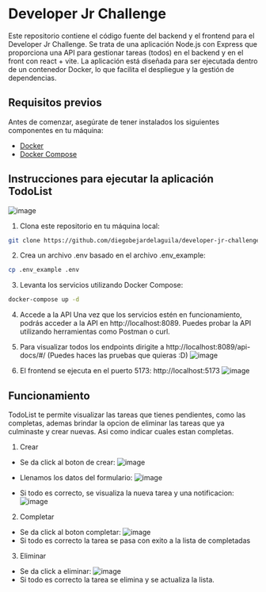 # Developer Jr Challenge

Este repositorio contiene el código fuente del backend y el frontend para el Developer Jr Challenge. Se trata de una aplicación Node.js con Express que proporciona una API para gestionar tareas (todos) en el backend y en el front con react + vite. La aplicación está diseñada para ser ejecutada dentro de un contenedor Docker, lo que facilita el despliegue y la gestión de dependencias.

## Requisitos previos

Antes de comenzar, asegúrate de tener instalados los siguientes componentes en tu máquina:

- [Docker](https://www.docker.com/)
- [Docker Compose](https://docs.docker.com/compose/)

## Instrucciones para ejecutar la aplicación TodoList
![image](https://github.com/diegobejardelaguila/developer-jr-challenge/assets/47013845/549fd21b-c123-4601-b5aa-5dea4d7fe751)


1. Clona este repositorio en tu máquina local:

```bash
git clone https://github.com/diegobejardelaguila/developer-jr-challenge.git
```

2. Crea un archivo .env basado en el archivo .env_example:
```bash
cp .env_example .env
```

3. Levanta los servicios utilizando Docker Compose:
```bash
docker-compose up -d
``` 

4. Accede a la API
Una vez que los servicios estén en funcionamiento, podrás acceder a la API en http://localhost:8089. Puedes probar la API utilizando herramientas como Postman o curl.

5. Para visualizar todos los endpoints dirigite a http://localhost:8089/api-docs/#/ (Puedes haces las pruebas que quieras :D)
![image](https://github.com/diegobejardelaguila/developer-jr-challenge/assets/47013845/91f60092-6359-47b5-8670-7b70471421aa)

6. El frontend se ejecuta en el puerto 5173: http://localhost:5173
![image](https://github.com/diegobejardelaguila/developer-jr-challenge/assets/47013845/f3804ddc-178e-4563-b242-35c058fe03cd)

## Funcionamiento

TodoList te permite visualizar las tareas que tienes pendientes, como las completas, ademas brindar la opcion de eliminar las tareas que ya culminaste y crear nuevas. Asi como indicar cuales estan completas.

1. Crear
  - Se da click al boton de crear:
  ![image](https://github.com/diegobejardelaguila/developer-jr-challenge/assets/47013845/74c8f59e-91c9-4b9b-a067-8289a6e4461f)
  - Llenamos los datos del formulario:
![image](https://github.com/diegobejardelaguila/developer-jr-challenge/assets/47013845/00f84334-b63f-42ea-bbfb-0cbc140231ef)

  - Si todo es correcto, se visualiza la nueva tarea y una notificacion:
![image](https://github.com/diegobejardelaguila/developer-jr-challenge/assets/47013845/aa800eba-ffbb-4160-9438-022f537616e1)

2. Completar
  - Se da click al boton completar:
  ![image](https://github.com/diegobejardelaguila/developer-jr-challenge/assets/47013845/643f6ead-8a7b-4482-b113-a0ccde9cdbb7)
  - Si todo es correcto la tarea se pasa con exito a la lista de completadas
3. Eliminar
  - Se da click a eliminar:
    ![image](https://github.com/diegobejardelaguila/developer-jr-challenge/assets/47013845/ec615cb9-2a1f-4f01-98ea-4f324639f294)
  - Si todo es correcto la tarea se elimina y se actualiza la lista.


